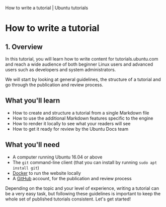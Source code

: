 How to write a tutorial | Ubuntu tutorials

# How to write a tutorial

## 1. Overview

In this tutorial, you will learn how to write content for tutorials.ubuntu.com and reach a wide audience of both beginner Linux users and advanced users such as developers and system administrators.

We will start by looking at general guidelines, the structure of a tutorial and go through the publication and review process.

## What you'll learn

- How to create and structure a tutorial from a single Markdown file
- How to use the additional Markdown features specific to the engine
- How to render it locally to see what your readers will see
- How to get it ready for review by the Ubuntu Docs team

## What you'll need

- A computer running Ubuntu 16.04 or above
- The `git` command-line client (that you can install by running `sudo apt install git`)
- [Docker](https://docs.docker.com/engine/installation/linux/docker-ce/ubuntu/) to run the website locally
- A [GitHub](https://github.com/) account, for the publication and review process

Depending on the topic and your level of experience, writing a tutorial can be a very easy task, but following these guidelines is important to keep the whole set of published tutorials consistent. Let's get started!